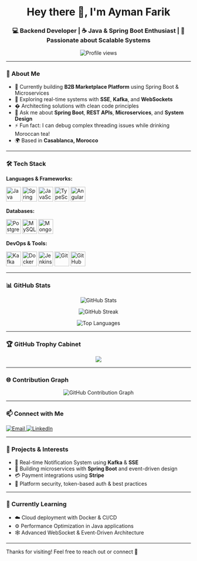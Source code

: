 <h1 align="center">Hey there 👋, I'm Ayman Farik</h1>
<h3 align="center">💻 Backend Developer | ☕ Java & Spring Boot Enthusiast | 🚀 Passionate about Scalable Systems</h3>

<p align="center">
  <img src="https://komarev.com/ghpvc/?username=AymanFR37&label=Profile%20views&color=0e75b6&style=flat" alt="Profile views" />
</p>

---

### 🌟 About Me

- 🔭 Currently building **B2B Marketplace Platform** using Spring Boot & Microservices
- 🌱 Exploring real-time systems with **SSE**, **Kafka**, and **WebSockets**
- � Architecting solutions with clean code principles
- 💬 Ask me about **Spring Boot**, **REST APIs**, **Microservices**, and **System Design**
- ⚡ Fun fact: I can debug complex threading issues while drinking Moroccan tea!
- 🌍 Based in **Casablanca, Morocco**

---

### 🛠️ Tech Stack

**Languages & Frameworks:**

  <img src="https://cdn.jsdelivr.net/gh/devicons/devicon/icons/java/java-original.svg" width="40" height="40" title="Java"/>
  <img src="https://cdn.jsdelivr.net/gh/devicons/devicon/icons/spring/spring-original.svg" width="40" height="40" title="Spring"/>
  <img src="https://cdn.jsdelivr.net/gh/devicons/devicon/icons/javascript/javascript-original.svg" width="40" height="40" title="JavaScript"/>
  <img src="https://cdn.jsdelivr.net/gh/devicons/devicon/icons/typescript/typescript-original.svg" width="40" height="40" title="TypeScript"/>
  <img src="https://cdn.jsdelivr.net/gh/devicons/devicon/icons/angular/angular-original.svg" width="40" height="40" title="Angular"/>

**Databases:**

  <img src="https://cdn.jsdelivr.net/gh/devicons/devicon/icons/postgresql/postgresql-original.svg" width="40" height="40" title="PostgreSQL"/>
  <img src="https://cdn.jsdelivr.net/gh/devicons/devicon/icons/mysql/mysql-original.svg" width="40" height="40" title="MySQL"/>
  <img src="https://cdn.jsdelivr.net/gh/devicons/devicon/icons/mongodb/mongodb-original.svg" width="40" height="40" title="MongoDB"/>

**DevOps & Tools:**

  <img src="https://www.vectorlogo.zone/logos/apache_kafka/apache_kafka-icon.svg" width="40" height="40" title="Kafka"/>
  <img src="https://cdn.jsdelivr.net/gh/devicons/devicon/icons/docker/docker-original.svg" width="40" height="40" title="Docker"/>
  <img src="https://www.vectorlogo.zone/logos/jenkins/jenkins-icon.svg" width="40" height="40" title="Jenkins"/>
  <img src="https://cdn.jsdelivr.net/gh/devicons/devicon/icons/git/git-original.svg" width="40" height="40" title="Git"/>
  <img src="https://cdn.jsdelivr.net/gh/devicons/devicon/icons/github/github-original.svg" width="40" height="40" title="GitHub"/>

---

### 📊 GitHub Stats

<p align="center">
  <img src="https://github-readme-stats.vercel.app/api?username=AymanFR37&show_icons=true&theme=default" alt="GitHub Stats" />
</p>

<p align="center">
  <img src="https://github-readme-streak-stats.herokuapp.com/?user=AymanFR37&theme=default" alt="GitHub Streak" />
</p>

<p align="center">
  <img src="https://github-readme-stats.vercel.app/api/top-langs/?username=AymanFR37&layout=compact&theme=default" alt="Top Languages" />
</p>

---
### 🏆 GitHub Trophy Cabinet

<p align="center">
  <img src="https://github-profile-trophy.vercel.app/?username=AymanFR37&theme=onedark&no-bg=true&no-frame=true&rank=SSS,SS,S,AAA,AA,A,B"/>
</p>

---

### 🌐 Contribution Graph

<p align="center">
  <img src="https://github-readme-activity-graph.vercel.app/graph?username=AymanFR37&theme=github-compact" alt="GitHub Contribution Graph" />
</p>

---

### 📫 Connect with Me

<p align="left">
  <a href="mailto:ayman.farik@gmail.com">
    <img src="https://img.shields.io/badge/Gmail-D14836?style=for-the-badge&logo=gmail&logoColor=white" alt="Email" />
  </a>
  <a href="https://linkedin.com/in/ayman-farik" target="_blank">
    <img src="https://img.shields.io/badge/LinkedIn-0A66C2?style=for-the-badge&logo=linkedin&logoColor=white" alt="LinkedIn" />
  </a>
</p>

---

### 💼 Projects & Interests

- 🧩 Real-time Notification System using **Kafka** & **SSE**
- 🧪 Building microservices with **Spring Boot** and event-driven design
- 💳 Payment integrations using **Stripe**
- 🔐 Platform security, token-based auth & best practices

---

### 🧠 Currently Learning

- ☁️ Cloud deployment with Docker & CI/CD
- ⚙️ Performance Optimization in Java applications
- 🕸️ Advanced WebSocket & Event-Driven Architecture

---

Thanks for visiting! Feel free to reach out or connect 🤝  
